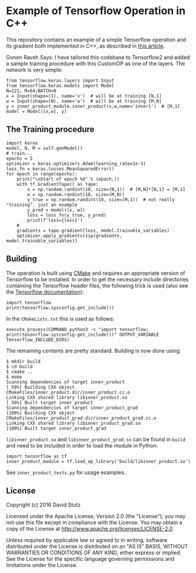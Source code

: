# Example of Tensorflow Operation in C++

This repository contains an example of a simple Tensorflow operation and its gradient both implemented in C++, as described in [this article](http://davidstutz.de/implementing-tensorflow-operations-in-c-including-gradients/).

Gonen Raveh Says: I have tailored this codebase to Tensorflow2 and added a sample training procedure with this CustomOP as one of the layers. The network is very simple:
```
from tensorflow.keras.layers import Input
from tensorflow.keras.models import Model
N=121; M=64;BATCH=N
x = Input(shape=(1), name='x')  # will be at training [N,1]
w = Input(shape=(N), name='w')  # will be at training [M,N]
y = inner_product_module.inner_product(x,w,name='inner1')  # [M,1]
model = Model([x,w], y)
```

## The Training procedure
```
import keras
model, N, M = self.genModel()
# train...
epochs = 5
optimizer = keras.optimizers.Adam(learning_rate=1e-3)
loss_fn = keras.losses.MeanSquaredError()
for epoch in range(epochs):
    print("\nStart of epoch %d" % (epoch,))
    with tf.GradientTape() as tape:
        x = np.random.randint(10, size=(N,1))  # [M,N]*[N,1] = [M,1]
        w = np.random.randint(10, size=(M,N))
        y_true = np.random.randint(10, size=(M,1))  # not really "training". just an example
        y_pred = model([x, w])
        loss = loss_fn(y_true, y_pred)
        print(f'loss={loss}')
    #
    gradients = tape.gradient(loss, model.trainable_variables)
    optimizer.apply_gradients(zip(gradients, model.trainable_variables))
```    
## Building

The operation is built using [CMake](https://cmake.org/) and requires an appropriate version of Tensorflow to be installed. In order to get the necessary include directories containing the Tensorflow header files, the following trick is used (also see the [Tensorflow documentation](https://www.tensorflow.org/how_tos/adding_an_op/)):

    import tensorflow
    print(tensorflow.sysconfig.get_include())

In the `CMakeLists.txt` this is used as follows:

    execute_process(COMMAND python3 -c "import tensorflow; print(tensorflow.sysconfig.get_include())" OUTPUT_VARIABLE Tensorflow_INCLUDE_DIRS)

The remaining contents are pretty standard. Building is now done using:

    $ mkdir build
    $ cd build
    $ cmake ..
    $ make
    Scanning dependencies of target inner_product
    [ 50%] Building CXX object CMakeFiles/inner_product.dir/inner_product.cc.o
    Linking CXX shared library libinner_product.so
    [ 50%] Built target inner_product
    Scanning dependencies of target inner_product_grad
    [100%] Building CXX object CMakeFiles/inner_product_grad.dir/inner_product_grad.cc.o
    Linking CXX shared library libinner_product_grad.so
    [100%] Built target inner_product_grad

`libinner_product.so` and `libinner_product_grad.so` can be found in `build` and need to be included in order to load the module in Python:

    import tensorflow as tf
    inner_product_module = tf.load_op_library('build/libinner_product.so')

See `inner_product_tests.py` for usage examples.

## License

Copyright (c) 2016 David Stutz

Licensed under the Apache License, Version 2.0 (the "License"); you may not use this file except in compliance with the License. You may obtain a copy of the License at http://www.apache.org/licenses/LICENSE-2.0

Unless required by applicable law or agreed to in writing, software distributed under the License is distributed on an "AS IS" BASIS, WITHOUT WARRANTIES OR CONDITIONS OF ANY KIND, either express or implied. See the License for the specific language governing permissions and limitations under the License.
